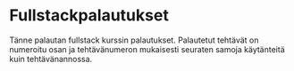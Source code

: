 # Fullstackpalautukset

Tänne palautan fullstack kurssin palautukset. Palautetut tehtävät on numeroitu osan ja tehtävänumeron mukaisesti seuraten samoja käytänteitä kuin tehtävänannossa.
